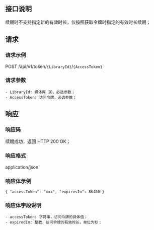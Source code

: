 ## 接口说明
续期时不支持指定新的有效时长，仅按照获取令牌时指定的有效时长续期；

## 请求
### 请求示例
POST /api/v1/token/`{LibraryId}`/`{AccessToken}`

### 请求参数
    - LibraryId: 媒体库 ID，必选参数；
    - AccessToken: 访问令牌，必选参数；
    
## 响应 
### 响应码
续期成功，返回 HTTP 200 OK；
### 响应格式
application/json
### 响应体示例
```plaintext
{ "accessToken": "xxx", "expiresIn": 86400 }
```
### 响应体字段说明
    - accessToken: 字符串，访问令牌的具体值；
    - expiredIn: 整数，访问令牌的有效时长，单位为秒；
